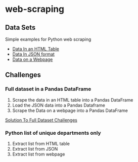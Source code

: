 # web-scraping

## Data Sets

Simple examples for Python web scraping

- [Data In an HTML Table](emptable.md)
- [Data In JSON format](empjson.json)
- [Data on a Webpage](empweb.md)

## Challenges

### Full dataset in a Pandas DataFrame
1. Scrape the data in an HTML table into a Pandas DataFrame
1. Load the JSON data into a Pandas Dataframe
1. Scrape the Data on a webpage into a Pandas DataFrame

[Solution To Full Dataset Challenges](https://github.com/mafudge/web-scraping/blob/master/Solution.ipynb)

### Python list of unique departments only

1. Extract list from HTML table
1. Extract list from JSON
1. Extract list from webpage
